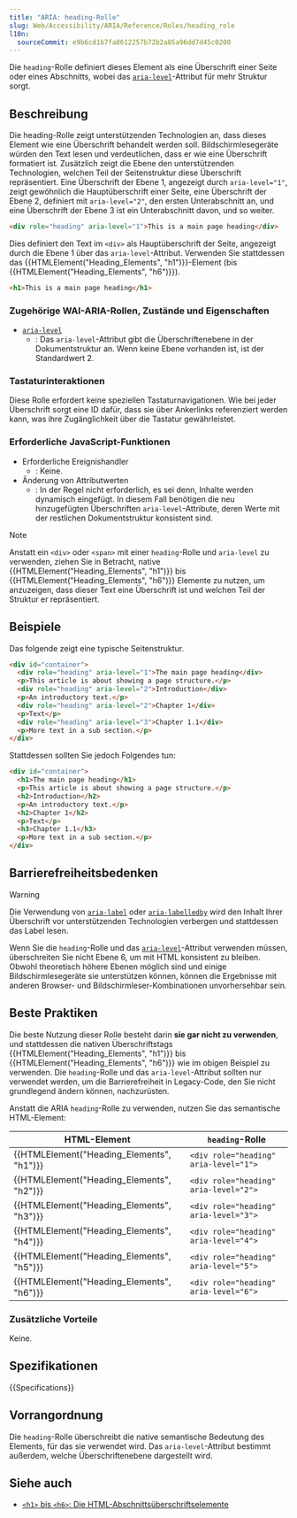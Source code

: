 ```yaml
---
title: "ARIA: heading-Rolle"
slug: Web/Accessibility/ARIA/Reference/Roles/heading_role
l10n:
  sourceCommit: e9b6cd1b7fa8612257b72b2a85a96dd7d45c0200
---
```


Die `heading`-Rolle definiert dieses Element als eine Überschrift einer Seite oder eines Abschnitts, wobei das [`aria-level`](/de/docs/Web/Accessibility/ARIA/Reference/Attributes/aria-level)-Attribut für mehr Struktur sorgt.

## Beschreibung

Die heading-Rolle zeigt unterstützenden Technologien an, dass dieses Element wie eine Überschrift behandelt werden soll. Bildschirmlesegeräte würden den Text lesen und verdeutlichen, dass er wie eine Überschrift formatiert ist. Zusätzlich zeigt die Ebene den unterstützenden Technologien, welchen Teil der Seitenstruktur diese Überschrift repräsentiert. Eine Überschrift der Ebene 1, angezeigt durch `aria-level="1"`, zeigt gewöhnlich die Hauptüberschrift einer Seite, eine Überschrift der Ebene 2, definiert mit `aria-level="2"`, den ersten Unterabschnitt an, und eine Überschrift der Ebene 3 ist ein Unterabschnitt davon, und so weiter.

```html
<div role="heading" aria-level="1">This is a main page heading</div>
```

Dies definiert den Text im `<div>` als Hauptüberschrift der Seite, angezeigt durch die Ebene 1 über das `aria-level`-Attribut. Verwenden Sie stattdessen das {{HTMLElement("Heading_Elements", "h1")}}-Element (bis {{HTMLElement("Heading_Elements", "h6")}}).

```html
<h1>This is a main page heading</h1>
```

### Zugehörige WAI-ARIA-Rollen, Zustände und Eigenschaften

- [`aria-level`](/de/docs/Web/Accessibility/ARIA/Reference/Attributes/aria-level)
  - : Das `aria-level`-Attribut gibt die Überschriftenebene in der Dokumentstruktur an. Wenn keine Ebene vorhanden ist, ist der Standardwert 2.

### Tastaturinteraktionen

Diese Rolle erfordert keine speziellen Tastaturnavigationen. Wie bei jeder Überschrift sorgt eine ID dafür, dass sie über Ankerlinks referenziert werden kann, was ihre Zugänglichkeit über die Tastatur gewährleistet.

### Erforderliche JavaScript-Funktionen

- Erforderliche Ereignishandler
  - : Keine.
- Änderung von Attributwerten
  - : In der Regel nicht erforderlich, es sei denn, Inhalte werden dynamisch eingefügt. In diesem Fall benötigen die neu hinzugefügten Überschriften `aria-level`-Attribute, deren Werte mit der restlichen Dokumentstruktur konsistent sind.

> [!NOTE]
> Anstatt ein `<div>` oder `<span>` mit einer `heading`-Rolle und `aria-level` zu verwenden, ziehen Sie in Betracht, native {{HTMLElement("Heading_Elements", "h1")}} bis {{HTMLElement("Heading_Elements", "h6")}} Elemente zu nutzen, um anzuzeigen, dass dieser Text eine Überschrift ist und welchen Teil der Struktur er repräsentiert.

## Beispiele

Das folgende zeigt eine typische Seitenstruktur.

```html
<div id="container">
  <div role="heading" aria-level="1">The main page heading</div>
  <p>This article is about showing a page structure.</p>
  <div role="heading" aria-level="2">Introduction</div>
  <p>An introductory text.</p>
  <div role="heading" aria-level="2">Chapter 1</div>
  <p>Text</p>
  <div role="heading" aria-level="3">Chapter 1.1</div>
  <p>More text in a sub section.</p>
</div>
```

Stattdessen sollten Sie jedoch Folgendes tun:

```html
<div id="container">
  <h1>The main page heading</h1>
  <p>This article is about showing a page structure.</p>
  <h2>Introduction</h2>
  <p>An introductory text.</p>
  <h2>Chapter 1</h2>
  <p>Text</p>
  <h3>Chapter 1.1</h3>
  <p>More text in a sub section.</p>
</div>
```

## Barrierefreiheitsbedenken

> [!WARNING]
> Die Verwendung von [`aria-label`](/de/docs/Web/Accessibility/ARIA/Reference/Attributes/aria-label) oder [`aria-labelledby`](/de/docs/Web/Accessibility/ARIA/Reference/Attributes/aria-labelledby) wird den Inhalt Ihrer Überschrift vor unterstützenden Technologien verbergen und stattdessen das Label lesen.

Wenn Sie die `heading`-Rolle und das [`aria-level`](/de/docs/Web/Accessibility/ARIA/Reference/Attributes/aria-level)-Attribut verwenden müssen, überschreiten Sie nicht Ebene 6, um mit HTML konsistent zu bleiben. Obwohl theoretisch höhere Ebenen möglich sind und einige Bildschirmlesegeräte sie unterstützen können, können die Ergebnisse mit anderen Browser- und Bildschirmleser-Kombinationen unvorhersehbar sein.

## Beste Praktiken

Die beste Nutzung dieser Rolle besteht darin **sie gar nicht zu verwenden**, und stattdessen die nativen Überschriftstags {{HTMLElement("Heading_Elements", "h1")}} bis {{HTMLElement("Heading_Elements", "h6")}} wie im obigen Beispiel zu verwenden. Die `heading`-Rolle und das `aria-level`-Attribut sollten nur verwendet werden, um die Barrierefreiheit in Legacy-Code, den Sie nicht grundlegend ändern können, nachzurüsten.

Anstatt die ARIA `heading`-Rolle zu verwenden, nutzen Sie das semantische HTML-Element:

| HTML-Element                              | `heading`-Rolle                       |
| ----------------------------------------- | ------------------------------------- |
| {{HTMLElement("Heading_Elements", "h1")}} | `<div role="heading" aria-level="1">` |
| {{HTMLElement("Heading_Elements", "h2")}} | `<div role="heading" aria-level="2">` |
| {{HTMLElement("Heading_Elements", "h3")}} | `<div role="heading" aria-level="3">` |
| {{HTMLElement("Heading_Elements", "h4")}} | `<div role="heading" aria-level="4">` |
| {{HTMLElement("Heading_Elements", "h5")}} | `<div role="heading" aria-level="5">` |
| {{HTMLElement("Heading_Elements", "h6")}} | `<div role="heading" aria-level="6">` |

### Zusätzliche Vorteile

Keine.

## Spezifikationen

{{Specifications}}

## Vorrangordnung

Die `heading`-Rolle überschreibt die native semantische Bedeutung des Elements, für das sie verwendet wird. Das `aria-level`-Attribut bestimmt außerdem, welche Überschriftenebene dargestellt wird.

## Siehe auch

- [`<h1>` bis `<h6>`: Die HTML-Abschnittsüberschriftselemente](/de/docs/Web/HTML/Reference/Elements/Heading_Elements)
